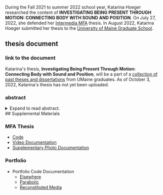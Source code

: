 <!-- ![Katarina Hoeger smiling, wearing pink glasses and a red shirt. The image is not a photo, but a composite picture made up of letters and circles.]({{ "assets/img/portrait/katarina_hoeger_merged__2022_1_10_17_20_circle_0.05_320x320_82KiB.jpg" | absolute_url}}){: .pull-right } -->

During the Fall 2021 to summer 2022 school year, Katarina Hoeger researched the content of **INVESTIGATING BEING PRESENT THROUGH MOTION: CONNECTING BODY WITH SOUND AND POSITION**. On July 27, 2022, she defended her [Intermedia MFA](https://intermedia.umaine.edu/mfa-program/) thesis. In August 2022, Katarina Hoeger submitted her thesis to the [University of Maine Graduate School](https://umaine.edu/graduate/).

## thesis document
### link to the document
Katarina's thesis, **Investigating Being Present Through Motion: Connecting Body with Sound and Position**, will be a part of a [collection of past theses and dissertations](https://digitalcommons.library.umaine.edu/etd/) from UMaine graduates. As of October 3, 2022, Katarina's thesis has not yet been uploaded.

### abstract
<details>
<summary>Expand to read abstract.</summary>
<pre>
The impact our physical presence can be overlooked easily in everyday life.
Monitoring a visitor’s motion can help bring attention to some of the unavoidable conditions of being physically present in a space.
This paper details the creation of an installation in which a participant could examine the impacts of their physical presence.
The participant’s motions within a boundary were amplified sonically.
The boundary was broken into quadrants.
The participant’s quadrant also helped determine the base pitch of the corresponding sounds.
The amount of visual change the motion caused within a quadrant from a bird’s eye view determined how much the base pitch was modified.

Participants encountering such a system responded in different ways.
A few participants chose to ignore the system. Some avoided the system.
Others observed others within the system.
Others moved, exploring how their motions changed their sonic experience of existing in the space.
The last group moved but with the intention of being able to explicitly understand the inner workings of the space and gain control of the system.
Through physical motion, this work provided an alternative understanding of being present and part of the system in the gallery space.
</pre>
</details>
## Supplemental Materials

### MFA Thesis
- [Code](https://github.com/khoeger/allMaxPatches/tree/main/tapeDeck/LordHall_Final)
- [Video Documentation](https://vimeo.com/725054121)
- [Supplementary Photo Documentation](https://photos.app.goo.gl/VjnUDupm3HcF2vyK9)

### Portfolio
- Portfolio Code Documentation
  - [Elsewhere](https://github.com/khoeger/elsewhere)
  - [Parabolic](https://github.com/khoeger/Parabolic)
  - [Reconstituted Media](https://github.com/khoeger/explorationOfComputerPointillism)  
